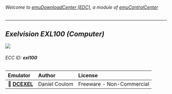 ###### Welcome to [emuDownloadCenter (EDC)](https://github.com/PhoenixInteractiveNL/emuDownloadCenter/wiki/), a module of [emuControlCenter](https://github.com/PhoenixInteractiveNL/emuControlCenter/wiki/)
***
## _Exelvision EXL100 (Computer)_
![](https://raw.githubusercontent.com/wiki/PhoenixInteractiveNL/emuDownloadCenter/images_platform/ecc_exl100_teaser.png)
###### ECC ID: **exl100**

| Emulator   | Author      | License     |
|:-----------|:------------|:------------|
| :file_folder: [**DCEXEL**](https://github.com/PhoenixInteractiveNL/emuDownloadCenter/wiki/Emulator-dcexel#menu) | Daniel Coulom | Freeware - Non-Commercial |
